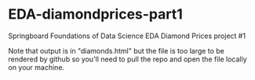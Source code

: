 # EDA-diamondprices-part1
Springboard Foundations of Data Science EDA Diamond Prices project #1

Note that output is in "diamonds.html" but the file is too large to be rendered by github so you'll need to pull the repo and open the file locally on your machine.
